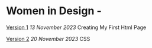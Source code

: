 # Women in Design - 
[Version 1](https://Ryan-wilsdon100.github.io/women-in-design/index-one.html)
*13 November 2023*
Creating My First Html Page


[Version 2](https://Ryan-wilsdon100.github.io/women-in-design/index-one.html)
*20 November 2023*
CSS